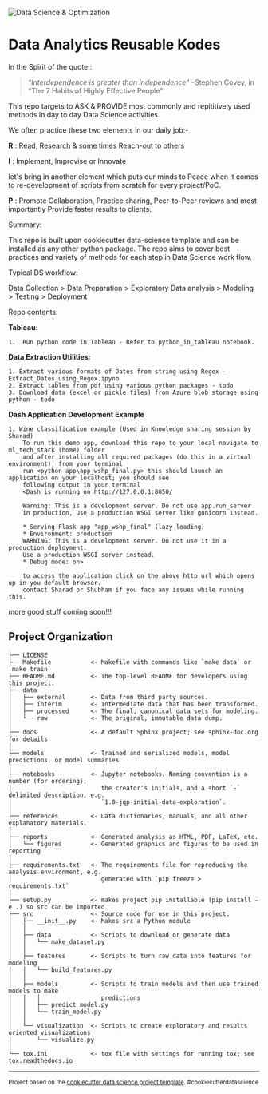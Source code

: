 ![Data Science & Optimization](https://mysite.na.xom.com/personal/upstreamaccts_shusoni/Documents/Shared%20with%20Everyone/logo.png)

**D**ata **A**nalytics **R**eusable **K**odes
==============================
In the Spirit of the quote :
> “*Interdependence is greater than independence*” 
>    –Stephen Covey, in “The 7 Habits of Highly Effective People”

This repo targets to ASK & PROVIDE most commonly and repititively used methods in day to day
Data Science activities.

We often practice these two elements in our daily job:-

**R** : Read, Research & some times Reach-out to others

**I** : Implement, Improvise or Innovate 

let's bring in another element which puts our minds to Peace when it comes to re-development 
of scripts from scratch for every project/PoC.

**P** : Promote Collaboration, Practice sharing, Peer-to-Peer reviews and most importantly 
        Provide faster results to clients.

Summary:

This repo is built upon cookiecutter data-science template and can be installed as any other 
python package. The repo aims to cover best practices and variety of methods for each step
in Data Science work flow.

Typical DS workflow:

Data Collection > Data Preparation > Exploratory Data analysis > Modeling > Testing > Deployment

Repo contents:

**Tableau:** 

    1.  Run python code in Tableau - Refer to python_in_tableau notebook.
        
        
**Data Extraction Utilities:**

    1. Extract various formats of Dates from string using Regex - Extract_Dates_using_Regex.ipynb
    2. Extract tables from pdf using various python packages - todo
    3. Download data (excel or pickle files) from Azure blob storage using python - todo

**Dash Application Development Example**

    1. Wine classification example (Used in Knowledge sharing session by Sharad)
        To run this demo app, download this repo to your local navigate to ml_tech_stack (home) folder
        and after installing all required packages (do this in a virtual environment), from your terminal
        run <python app\app_wshp_final.py> this should launch an application on your localhost; you should see
        following output in your terminal 
        <Dash is running on http://127.0.0.1:8050/

        Warning: This is a development server. Do not use app.run_server
        in production, use a production WSGI server like gunicorn instead.

        * Serving Flask app "app_wshp_final" (lazy loading)
        * Environment: production
        WARNING: This is a development server. Do not use it in a production deployment.
        Use a production WSGI server instead.
        * Debug mode: on>

        to access the application click on the above http url which opens up in you default browser.
        contact Sharad or Shubham if you face any issues while running this.


    
    

more good stuff coming soon!!!

Project Organization
------------

    ├── LICENSE
    ├── Makefile           <- Makefile with commands like `make data` or `make train`
    ├── README.md          <- The top-level README for developers using this project.
    ├── data
    │   ├── external       <- Data from third party sources.
    │   ├── interim        <- Intermediate data that has been transformed.
    │   ├── processed      <- The final, canonical data sets for modeling.
    │   └── raw            <- The original, immutable data dump.
    │
    ├── docs               <- A default Sphinx project; see sphinx-doc.org for details
    │
    ├── models             <- Trained and serialized models, model predictions, or model summaries
    │
    ├── notebooks          <- Jupyter notebooks. Naming convention is a number (for ordering),
    │                         the creator's initials, and a short `-` delimited description, e.g.
    │                         `1.0-jqp-initial-data-exploration`.
    │
    ├── references         <- Data dictionaries, manuals, and all other explanatory materials.
    │
    ├── reports            <- Generated analysis as HTML, PDF, LaTeX, etc.
    │   └── figures        <- Generated graphics and figures to be used in reporting
    │
    ├── requirements.txt   <- The requirements file for reproducing the analysis environment, e.g.
    │                         generated with `pip freeze > requirements.txt`
    │
    ├── setup.py           <- makes project pip installable (pip install -e .) so src can be imported
    ├── src                <- Source code for use in this project.
    │   ├── __init__.py    <- Makes src a Python module
    │   │
    │   ├── data           <- Scripts to download or generate data
    │   │   └── make_dataset.py
    │   │
    │   ├── features       <- Scripts to turn raw data into features for modeling
    │   │   └── build_features.py
    │   │
    │   ├── models         <- Scripts to train models and then use trained models to make
    │   │   │                 predictions
    │   │   ├── predict_model.py
    │   │   └── train_model.py
    │   │
    │   └── visualization  <- Scripts to create exploratory and results oriented visualizations
    │       └── visualize.py
    │
    └── tox.ini            <- tox file with settings for running tox; see tox.readthedocs.io


--------

<p><small>Project based on the <a target="_blank" href="https://drivendata.github.io/cookiecutter-data-science/">cookiecutter data science project template</a>. #cookiecutterdatascience</small></p>
